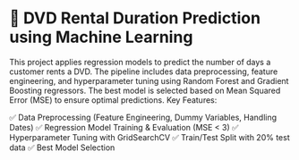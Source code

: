 
# 🚀 DVD Rental Duration Prediction using Machine Learning

This project applies regression models to predict the number of days a customer rents a DVD. The pipeline includes data preprocessing, feature engineering, and hyperparameter tuning using Random Forest and Gradient Boosting regressors. The best model is selected based on Mean Squared Error (MSE) to ensure optimal predictions.
Key Features:

✅ Data Preprocessing (Feature Engineering, Dummy Variables, Handling Dates)
✅ Regression Model Training & Evaluation (MSE < 3)
✅ Hyperparameter Tuning with GridSearchCV
✅ Train/Test Split with 20% test data
✅ Best Model Selection
